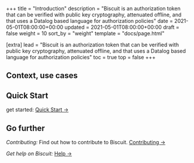 +++
title = "Introduction"
description = "Biscuit is an authorization token that can be verified with public key cryptography, attenuated offline, and that uses a Datalog based language for authorization policies"
date = 2021-05-01T08:00:00+00:00
updated = 2021-05-01T08:00:00+00:00
draft = false
weight = 10
sort_by = "weight"
template = "docs/page.html"

[extra]
lead = "Biscuit is an authorization token that can be verified with public key cryptography, attenuated offline, and that uses a Datalog based language for authorization policies"
toc = true
top = false
+++

## Context, use cases



## Quick Start

get started: [Quick Start →](../quick-start/)

## Go further

*Contributing:* Find out how to contribute to Biscuit. [Contributing →](../../contributing/how-to-contribute/)

*Get help on Biscuit:* [Help →](../../help/faq/)
